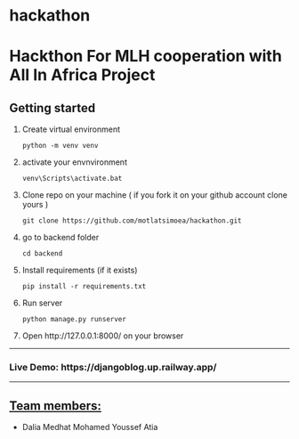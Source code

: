 # hackathon
<h1>Hackthon For MLH cooperation with All In Africa Project</h1>

<h2>Getting started</h2>
<ol>
<li>Create virtual environment

```shell
python -m venv venv
```
</li>

<li> activate your envnvironment
  
  ```shell
  venv\Scripts\activate.bat
  ```
</li>
<li>Clone repo on your machine ( if you fork it on your github account clone yours )

```shell
git clone https://github.com/motlatsimoea/hackathon.git
```
</li>

<li>go to backend folder

```shell
cd backend
```
</li>
<li>Install requirements (if it exists)

```shell
pip install -r requirements.txt
```
</li>


<li>Run server

```shell
python manage.py runserver
```
</li>
<li>
Open http://127.0.0.1:8000/ on your browser
</li>
</ol>
<hr>
<h3>Live Demo: https://djangoblog.up.railway.app/</h3>
<hr>
<h2><u>Team members:</u></h2>
<ul>
<li>Dalia Medhat Mohamed Youssef Atia</li>
